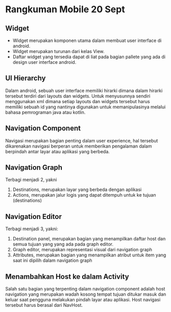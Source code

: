 # Rangkuman Mobile 20 Sept

Widget
--
- Widget merupakan komponen utama dalam membuat user interface di android. 
- Widget merupakan turunan dari kelas View. 
- Daftar widget yang tersedia dapat di liat pada bagian pallete yang ada di design user interface android.

UI Hierarchy
--
Dalam android, sebuah user interface memiliki hirarki dimana dalam hirarki tersebut terdiri dari layouts dan widgets. Untuk menyusunnya sendiri menggunakan xml dimana setiap layouts dan widgets tersebut harus memiliki sebuah id yang nantinya digunakan untuk memanipulasinya melalui bahasa pemrograman java atau kotlin. 

Navigation Component
--
Navigasi merupakan bagian penting dalam user experience, hal tersebut dikarenakan navigasi berperan untuk memberikan pengalaman dalam berpindah antar layar atau aplikasi yang berbeda.

Navigation Graph
--
Terbagi menjadi 2, yakni
1. Destinations, merupakan layar yang berbeda dengan aplikasi
2. Actions, merupakan jalur logis yang dapat ditempuh untuk ke tujuan (destinations)

Navigation Editor
--
Terbagi menjadi 3, yakni:
1. Destination panel, merupakan bagian yang menampilkan daftar host dan semua tujuan yang yang ada pada graph editor.
2. Graph editor, merupakan representasi visual dari navigation graph
3. Attributes, merupakan bagian yang menampilkan atribut untuk item yang saat ini dipilih dalam navigation graph

Menambahkan Host ke dalam Activity
--
Salah satu bagian yang terpenting dalam navigation component adalah host navigation yang merupakan wadah kosong tempat tujuan ditukar masuk dan keluar saat pengguna melakukan pindah layar atau aplikasi. Host navigasi tersebut harus berasal dari NavHost.
